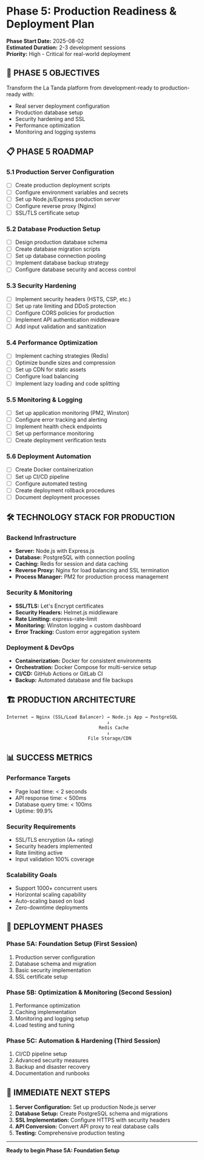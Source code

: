 # Phase 5: Production Readiness & Deployment Plan

**Phase Start Date:** 2025-08-02  
**Estimated Duration:** 2-3 development sessions  
**Priority:** High - Critical for real-world deployment

## 🎯 PHASE 5 OBJECTIVES

Transform the La Tanda platform from development-ready to production-ready with:
- Real server deployment configuration
- Production database setup
- Security hardening and SSL
- Performance optimization
- Monitoring and logging systems

## 📋 PHASE 5 ROADMAP

### 5.1 Production Server Configuration
- [ ] Create production deployment scripts
- [ ] Configure environment variables and secrets
- [ ] Set up Node.js/Express production server
- [ ] Configure reverse proxy (Nginx)
- [ ] SSL/TLS certificate setup

### 5.2 Database Production Setup
- [ ] Design production database schema
- [ ] Create database migration scripts
- [ ] Set up database connection pooling
- [ ] Implement database backup strategy
- [ ] Configure database security and access control

### 5.3 Security Hardening
- [ ] Implement security headers (HSTS, CSP, etc.)
- [ ] Set up rate limiting and DDoS protection
- [ ] Configure CORS policies for production
- [ ] Implement API authentication middleware
- [ ] Add input validation and sanitization

### 5.4 Performance Optimization
- [ ] Implement caching strategies (Redis)
- [ ] Optimize bundle sizes and compression
- [ ] Set up CDN for static assets
- [ ] Configure load balancing
- [ ] Implement lazy loading and code splitting

### 5.5 Monitoring & Logging
- [ ] Set up application monitoring (PM2, Winston)
- [ ] Configure error tracking and alerting
- [ ] Implement health check endpoints
- [ ] Set up performance monitoring
- [ ] Create deployment verification tests

### 5.6 Deployment Automation
- [ ] Create Docker containerization
- [ ] Set up CI/CD pipeline
- [ ] Configure automated testing
- [ ] Create deployment rollback procedures
- [ ] Document deployment processes

## 🛠️ TECHNOLOGY STACK FOR PRODUCTION

### Backend Infrastructure
- **Server:** Node.js with Express.js
- **Database:** PostgreSQL with connection pooling
- **Caching:** Redis for session and data caching
- **Reverse Proxy:** Nginx for load balancing and SSL termination
- **Process Manager:** PM2 for production process management

### Security & Monitoring
- **SSL/TLS:** Let's Encrypt certificates
- **Security Headers:** Helmet.js middleware
- **Rate Limiting:** express-rate-limit
- **Monitoring:** Winston logging + custom dashboard
- **Error Tracking:** Custom error aggregation system

### Deployment & DevOps
- **Containerization:** Docker for consistent environments
- **Orchestration:** Docker Compose for multi-service setup
- **CI/CD:** GitHub Actions or GitLab CI
- **Backup:** Automated database and file backups

## 🏗️ PRODUCTION ARCHITECTURE

```
Internet → Nginx (SSL/Load Balancer) → Node.js App → PostgreSQL
                                     ↓
                                  Redis Cache
                                     ↓
                              File Storage/CDN
```

## 📊 SUCCESS METRICS

### Performance Targets
- Page load time: < 2 seconds
- API response time: < 500ms
- Database query time: < 100ms
- Uptime: 99.9%

### Security Requirements
- SSL/TLS encryption (A+ rating)
- Security headers implemented
- Rate limiting active
- Input validation 100% coverage

### Scalability Goals
- Support 1000+ concurrent users
- Horizontal scaling capability
- Auto-scaling based on load
- Zero-downtime deployments

## 🔄 DEPLOYMENT PHASES

### Phase 5A: Foundation Setup (First Session)
1. Production server configuration
2. Database schema and migration
3. Basic security implementation
4. SSL certificate setup

### Phase 5B: Optimization & Monitoring (Second Session)
1. Performance optimization
2. Caching implementation
3. Monitoring and logging setup
4. Load testing and tuning

### Phase 5C: Automation & Hardening (Third Session)
1. CI/CD pipeline setup
2. Advanced security measures
3. Backup and disaster recovery
4. Documentation and runbooks

## 🎯 IMMEDIATE NEXT STEPS

1. **Server Configuration:** Set up production Node.js server
2. **Database Setup:** Create PostgreSQL schema and migrations
3. **SSL Implementation:** Configure HTTPS with security headers
4. **API Conversion:** Convert API proxy to real database calls
5. **Testing:** Comprehensive production testing

---

**Ready to begin Phase 5A: Foundation Setup**